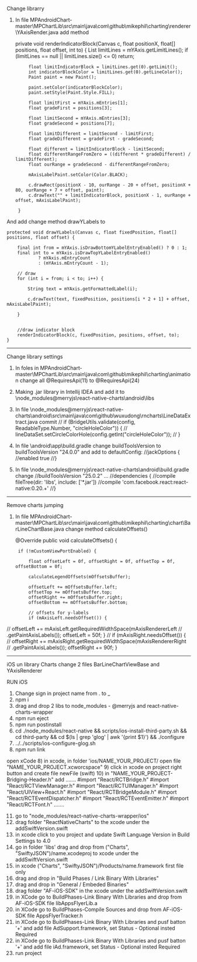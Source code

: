 Change librarry
1) In file MPAndroidChart-master\MPChartLib\src\main\java\com\github\mikephil\charting\renderer\YAxisRender.java add method

	private void renderIndicatorBlock(Canvas c, float positionX, float[] positions, float offset, int to) {
       		List<LimitLine> limitLines = mYAxis.getLimitLines();
        	if (limitLines == null || limitLines.size() <= 0)
            	return;

        	float limitIndicatorBlock = limitLines.get(0).getLimit();
        	int indicatorBlockColor = limitLines.get(0).getLineColor();
        	Paint paint = new Paint();

        	paint.setColor(indicatorBlockColor);
        	paint.setStyle(Paint.Style.FILL);

        	float limitFirst = mYAxis.mEntries[1];
        	float gradeFirst = positions[3];

        	float limitSecond = mYAxis.mEntries[3];
        	float gradeSecond = positions[7];

        	float limitDifferent = limitSecond - limitFirst;
        	float gradeDifferent = gradeFirst - gradeSecond;

        	float different = limitIndicatorBlock - limitSecond;
        	float differentRangeFromZero = ((different * gradeDifferent) / limitDifferent);
        	float ourRange = gradeSecond - differentRangeFromZero;

        	mAxisLabelPaint.setColor(Color.BLACK);

        	c.drawRect(positionX - 10, ourRange - 20 + offset, positionX + 80, ourRange + 7 + offset, paint);
        	c.drawText("" + limitIndicatorBlock, positionX - 1, ourRange + offset, mAxisLabelPaint);

    	}
And add change method drawYLabels to

    protected void drawYLabels(Canvas c, float fixedPosition, float[] positions, float offset) {

        final int from = mYAxis.isDrawBottomYLabelEntryEnabled() ? 0 : 1;
        final int to = mYAxis.isDrawTopYLabelEntryEnabled()
                ? mYAxis.mEntryCount
                : (mYAxis.mEntryCount - 1);

        // draw
        for (int i = from; i < to; i++) {

            String text = mYAxis.getFormattedLabel(i);

            c.drawText(text, fixedPosition, positions[i * 2 + 1] + offset, mAxisLabelPaint);

        }


        //draw indicator block
        renderIndicatorBlock(c, fixedPosition, positions, offset, to);
    }

--------------------------------------------------------------------------
Change library settings
1) In foles in MPAndroidChart-master\MPChartLib\src\main\java\com\github\mikephil\charting\animation change all  @RequiresApi(11) to  @RequiresApi(24)
2) Making .jar library in Intellij IDEA and add it to \node_modules\@merryjs\react-native-charts\android\libs
3) In file \node_modules\@merryjs\react-native-charts\android\src\main\java\com\github\wuxudong\rncharts\LineDataExtract.java commit 
        // if (BridgeUtils.validate(config, ReadableType.Number, "circleHoleColor")) {
        //     lineDataSet.setCircleColorHole(config.getInt("circleHoleColor"));
        // }
4) In file \android\app\build.gradle change buildToolsVersion to buildToolsVersion "24.0.0"
	and add to defaultConfig:
        //jackOptions {
            //enabled true
        //}


5) In file \node_modules\@merryjs\react-native-charts\android\build.gradle change 
	 //buildToolsVersion "25.0.2"
	...
	//dependencies {
    		//compile fileTree(dir: 'libs', include: ['*.jar'])
    		//compile 'com.facebook.react:react-native:0.20.+'
	//}

-----------------------------------------------------------------------------
Remove charts jumping

1) In file MPAndroidChart-master\MPChartLib\src\main\java\com\github\mikephil\charting\chart\BarLineChartBase.java change method calculateOffsets()

    @Override
    public void calculateOffsets() {

        if (!mCustomViewPortEnabled) {

            float offsetLeft = 0f, offsetRight = 0f, offsetTop = 0f, offsetBottom = 0f;

            calculateLegendOffsets(mOffsetsBuffer);

            offsetLeft += mOffsetsBuffer.left;
            offsetTop += mOffsetsBuffer.top;
            offsetRight += mOffsetsBuffer.right;
            offsetBottom += mOffsetsBuffer.bottom;

            // offsets for y-labels
            if (mAxisLeft.needsOffset()) {
//                offsetLeft += mAxisLeft.getRequiredWidthSpace(mAxisRendererLeft
//                        .getPaintAxisLabels());
                offsetLeft = 50f;
            }
//
            if (mAxisRight.needsOffset()) {
//                offsetRight += mAxisRight.getRequiredWidthSpace(mAxisRendererRight
//                        .getPaintAxisLabels());
                offsetRight += 90f;
            }

-----------------------------------------------------------------------------
iOS un library Charts change 2 files BarLineChartViewBase and YAxisRenderer


RUN iOS
1) Change sign in project name from . to _
2) npm i
3) drag and drop 2 libs to node_modules - @merryjs and react-native-charts-wrapper
3) npm run eject
4) npm run postinstall
5) cd ./node_modules/react-native && scripts/ios-install-third-party.sh && cd third-party && cd $(ls | grep 'glog' | awk '{print $1}') && ./configure
6) ../../scripts/ios-configure-glog.sh
7) npm run link

open xCode
8) in xcode, in folder 'ios/NAME_YOUR_PROJECT/ open file "NAME_YOUR_PROJECT.xcworcspace"
9) click in xcode on project right button and create file newFile (swift)
10) in "NAME_YOUR_PROJECT-Bridging-Header.h" add
.......
 #import "React/RCTBridge.h"
 #import "React/RCTViewManager.h"
 #import "React/RCTUIManager.h"
 #import "React/UIView+React.h"
 #import "React/RCTBridgeModule.h"
 #import "React/RCTEventDispatcher.h"
 #import "React/RCTEventEmitter.h"
 #import "React/RCTFont.h"
.......

11) go to "node_modules/react-native-charts-wrapper/ios"
12) drag folder "ReactNativeCharts" to the xcode under the addSwiftVersion.swift
13) in xcode click to you project and update Swift Language Version in Build Settings to 4.0
14) go in folder 'libs' drag and drop from ("Charts", "SwiftyJSON")/name.xcodeproj to xcode under the addSwiftVersion.swift
15) in xcode ("Charts", "SwiftyJSON")/Products/name.framework first file only  
16) drag and drop in "Build Phases / Link Binary With Libraries"
17) drag and drop in "General / Embeded Binaries"
18) drag folder "AF-iOS-SDK" in the xcode under the addSwiftVersion.swift
19) in XCode go to BuildPhases-Link Binary With Libraries and drop from AF-iOS-SDK file libAppsFlyerLib.a
19) in XCode go to BuildPhases-Compile Sources and drop from AF-iOS-SDK file AppsFlyerTracker.h
20) in XCode go to BuildPhases-Link Binary With Libraries and pusf batton '+' and add file AdSupport.framework, set Status - Optional insted Required
21) in XCode go to BuildPhases-Link Binary With Libraries and pusf batton '+' and add file iAd.framework, set Status - Optional insted Required
22) run project